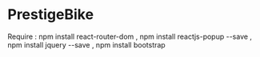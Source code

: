 # PrestigeBike

Require : npm install react-router-dom , npm install reactjs-popup --save , npm install jquery --save , npm install bootstrap

